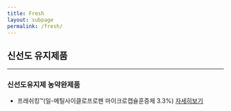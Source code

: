 ```yaml
---
title: Fresh
layout: subpage
permalink: /fresh/
---
```



## 신선도 유지제품
<hr />

###  신선도유지제 농약완제품
- 프레쉬킹&trade;(일-메틸사이클로프로펜 마이크로캡슐훈증제 3.3%) 
    <a class="btn btn-primary btn-lg" href="/freshking/">자세히보기</a>
